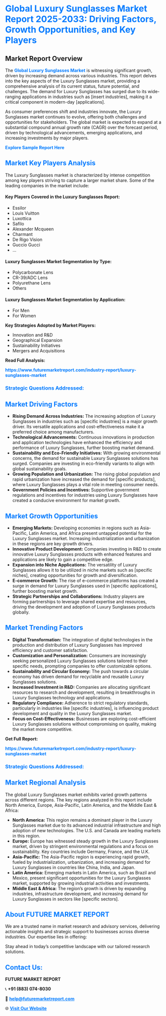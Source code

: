 <h1 style="color: #007BFF;">Global Luxury Sunglasses Market Report 2025-2033: Driving Factors, Growth Opportunities, and Key Players</h1>

<section id="overview">
<h2>Market Report Overview</h2>
<p>The <a href="https://www.futuremarketreport.com/industry-report/luxury-sunglasses-market" style="color: #007BFF; text-decoration: none;"><strong>Global Luxury Sunglasses Market</strong></a> is witnessing significant growth, driven by increasing demand across various industries. This report delves into the key aspects of the Luxury Sunglasses market, providing a comprehensive analysis of its current status, future potential, and challenges. The demand for Luxury Sunglasses has surged due to its wide-ranging applications in industries such as [insert industries], making it a critical component in modern-day [applications].</p>
<p>As consumer preferences shift and industries innovate, the Luxury Sunglasses market continues to evolve, offering both challenges and opportunities for stakeholders. The global market is expected to expand at a substantial compound annual growth rate (CAGR) over the forecast period, driven by technological advancements, emerging applications, and increasing investments by major players.</p>
</section>

<section id="overview">
<p><a href="https://www.futuremarketreport.com/request-sample/reportId=101765" style="color: #007BFF; text-decoration: none;"><strong>Explore Sample Report Here</strong></a></p>
</section>

<section id="key-players">
<h2 style="color: #007BFF;">Market Key Players Analysis</h2>
<p>The Luxury Sunglasses market is characterized by intense competition among key players striving to capture a larger market share. Some of the leading companies in the market include:</p>
<h4>Key Players Covered in the Luxury Sunglasses Report:</h4>
<ul><li>Essilor</li><li>Louis Vuitton</li><li>Luxottica</li><li>Safilo</li><li>Alexander Mcqueen</li><li>Charmant</li><li>De Rigo Vision</li><li>Guccio Gucci</li><li>...</li></ul>
<h4>Luxury Sunglasses Market Segmentation by Type:</h4>
<ul><li>Polycarbonate Lens</li><li>CR-39/ADC Lens</li><li>Polyurethane Lens</li><li>Others</li></ul>

<h4>Luxury Sunglasses Market Segmentation by Application:</h4>
<ul><li>For Men</li><li>For Women</li></ul>
<p><strong>Key Strategies Adopted by Market Players:</strong></p>
<ul>
<li>Innovation and R&D</li>
<li>Geographical Expansion</li>
<li>Sustainability Initiatives</li>
<li>Mergers and Acquisitions</li>
</ul>
</section>

<section>
<p><strong>Read Full Analysis: </strong></p><a href="https://www.futuremarketreport.com/industry-report/luxury-sunglasses-market" style="color: #007BFF; text-decoration: none;"><strong>https://www.futuremarketreport.com/industry-report/luxury-sunglasses-market</strong></a>
<h3 style="color: #007BFF;">Strategic Questions Addressed:</h3>
</section>

<section id="driving-factors">
<h2 style="color: #007BFF;">Market Driving Factors</h2>
<ul>
<li><strong>Rising Demand Across Industries:</strong> The increasing adoption of Luxury Sunglasses in industries such as [specific industries] is a major growth driver. Its versatile applications and cost-effectiveness make it a preferred choice among manufacturers.</li>
<li><strong>Technological Advancements:</strong> Continuous innovations in production and application technologies have enhanced the efficiency and performance of Luxury Sunglasses, further boosting market demand.</li>
<li><strong>Sustainability and Eco-Friendly Initiatives:</strong> With growing environmental concerns, the demand for sustainable Luxury Sunglasses solutions has surged. Companies are investing in eco-friendly variants to align with global sustainability goals.</li>
<li><strong>Growing Population and Urbanization:</strong> The rising global population and rapid urbanization have increased the demand for [specific products], where Luxury Sunglasses plays a vital role in meeting consumer needs.</li>
<li><strong>Government Policies and Incentives:</strong> Supportive government regulations and incentives for industries using Luxury Sunglasses have created a conducive environment for market growth.</li>
</ul>
</section>

<section id="growth-opportunities">
<h2 style="color: #007BFF;">Market Growth Opportunities</h2>
<ul>
<li><strong>Emerging Markets:</strong> Developing economies in regions such as Asia-Pacific, Latin America, and Africa present untapped potential for the Luxury Sunglasses market. Increasing industrialization and urbanization in these regions are key growth drivers.</li>
<li><strong>Innovative Product Development:</strong> Companies investing in R&D to create innovative Luxury Sunglasses products with enhanced features and applications are likely to gain a competitive edge.</li>
<li><strong>Expansion into Niche Applications:</strong> The versatility of Luxury Sunglasses allows it to be utilized in niche markets such as [specific niches], creating opportunities for growth and diversification.</li>
<li><strong>E-commerce Growth:</strong> The rise of e-commerce platforms has created a surge in demand for Luxury Sunglasses used in [specific applications], further boosting market growth.</li>
<li><strong>Strategic Partnerships and Collaborations:</strong> Industry players are forming partnerships to leverage shared expertise and resources, driving the development and adoption of Luxury Sunglasses products globally.</li>
</ul>
</section>

<section id="trending-factors">
<h2 style="color: #007BFF;">Market Trending Factors</h2>
<ul>
<li><strong>Digital Transformation:</strong> The integration of digital technologies in the production and distribution of Luxury Sunglasses has improved efficiency and customer satisfaction.</li>
<li><strong>Customization and Personalization:</strong> Consumers are increasingly seeking personalized Luxury Sunglasses solutions tailored to their specific needs, prompting companies to offer customizable options.</li>
<li><strong>Sustainability and Circular Economy:</strong> The push towards a circular economy has driven demand for recyclable and reusable Luxury Sunglasses solutions.</li>
<li><strong>Increased Investment in R&D:</strong> Companies are allocating significant resources to research and development, resulting in breakthroughs in Luxury Sunglasses technology and applications.</li>
<li><strong>Regulatory Compliance:</strong> Adherence to strict regulatory standards, particularly in industries like [specific industries], is influencing product development and quality in the Luxury Sunglasses market.</li>
<li><strong>Focus on Cost-Effectiveness:</strong> Businesses are exploring cost-efficient Luxury Sunglasses solutions without compromising on quality, making the market more competitive.</li>
</ul>
</section>

<section>
<p><strong>Get Full Report: </strong></p><a href="https://www.futuremarketreport.com/industry-report/luxury-sunglasses-market" style="color: #007BFF; text-decoration: none;"><strong>https://www.futuremarketreport.com/industry-report/luxury-sunglasses-market</strong></a>
<h3 style="color: #007BFF;">Strategic Questions Addressed:</h3>
</section>


<section id="regional-analysis">
<h2 style="color: #007BFF;">Market Regional Analysis</h2>
<p>The global Luxury Sunglasses market exhibits varied growth patterns across different regions. The key regions analyzed in this report include North America, Europe, Asia-Pacific, Latin America, and the Middle East & Africa:</p>
<ul>
<li><strong>North America:</strong> This region remains a dominant player in the Luxury Sunglasses market due to its advanced industrial infrastructure and high adoption of new technologies. The U.S. and Canada are leading markets in this region.</li>
<li><strong>Europe:</strong> Europe has witnessed steady growth in the Luxury Sunglasses market, driven by stringent environmental regulations and a focus on sustainability. Key countries include Germany, France, and the U.K.</li>
<li><strong>Asia-Pacific:</strong> The Asia-Pacific region is experiencing rapid growth, fueled by industrialization, urbanization, and increasing demand for Luxury Sunglasses in countries like China, India, and Japan.</li>
<li><strong>Latin America:</strong> Emerging markets in Latin America, such as Brazil and Mexico, present significant opportunities for the Luxury Sunglasses market, supported by growing industrial activities and investments.</li>
<li><strong>Middle East & Africa:</strong> The region’s growth is driven by expanding industries, infrastructure development, and increasing demand for Luxury Sunglasses in sectors like [specific sectors].</li>
</ul>
</section>

<footer>
<h2 style="color: #007BFF;">About FUTURE MARKET REPORT</h2>
<p>We are a trusted name in market research and advisory services, delivering actionable insights and strategic support to businesses across diverse industries. Our expertise lies in offering:</p>

<p>Stay ahead in today’s competitive landscape with our tailored research solutions.</p>

<h2 style="color: #007BFF;">Contact Us:</h2>
<p><strong>FUTURE MARKET REPORT</strong></p>
<p>📞 <strong>+91 (883) 074-8030</strong></p>
<p>📧 <strong><a href="mailto:help@futuremarketreport.com" style="color: #007BFF;">help@futuremarketreport.com</a></strong></p>
<p>🌐 <strong><a href="https://www.futuremarketreport.com/" style="color: #007BFF;">Visit Our Website</a></strong></p>
</footer>